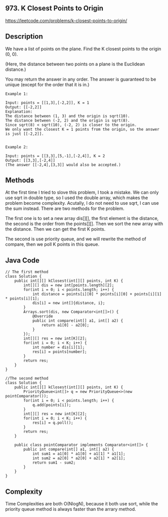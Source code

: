 ## 973. K Closest Points to Origin
https://leetcode.com/problems/k-closest-points-to-origin/

## Description
We have a list of points on the plane.  Find the K closest points to the origin (0, 0).

(Here, the distance between two points on a plane is the Euclidean distance.)

You may return the answer in any order.  The answer is guaranteed to be unique (except for the order that it is in.)
```
Example 1:

Input: points = [[1,3],[-2,2]], K = 1
Output: [[-2,2]]
Explanation: 
The distance between (1, 3) and the origin is sqrt(10).
The distance between (-2, 2) and the origin is sqrt(8).
Since sqrt(8) < sqrt(10), (-2, 2) is closer to the origin.
We only want the closest K = 1 points from the origin, so the answer is just [[-2,2]].


Example 2:

Input: points = [[3,3],[5,-1],[-2,4]], K = 2
Output: [[3,3],[-2,4]]
(The answer [[-2,4],[3,3]] would also be accepted.)
```

## Methods
At the first time I tried to slove this problem, I took a mistake. We can only use sqrt in double type, so I used the double array, which makes the problem become 
complexity. Acutally, I do not need to use sqrt, I can use the sum instead. There are two methods for the problem.

The first one is to set a new array dis[][], the first element is the distance, the second is the order from the points[][]. Then we sort the new array with the distance.
Then we can get the first K points.

The second is use priority queue, and we will rewrite the method of compare, then we poll K points in this queue.


## Java Code

```
// The first method
class Solution {
    public int[][] kClosest(int[][] points, int K) {
        int[][] dis = new int[points.length][2];
        for(int i = 0; i < points.length; i++) {
            int distance = points[i][0] * points[i][0] + points[i][1] * points[i][1];
            dis[i] = new int[]{distance, i};
        }
        Arrays.sort(dis, new Comparator<int[]>() {
            @Override
            public int compare(int[] a1, int[] a2) {
                return a1[0] - a2[0];
            }
        });
        int[][] res = new int[K][2];
        for(int i = 0; i < K; i++) {
            int number = dis[i][1];
            res[i] = points[number];
        }
        return res;
    }
}
```

```
//The second method
class Solution {
    public int[][] kClosest(int[][] points, int K) {
        PriorityQueue<int[]> q = new PriorityQueue<>(new pointComparator());
        for(int i = 0; i < points.length; i++) {
            q.add(points[i]);
        }
        int[][] res = new int[K][2];
        for(int i = 0; i < K; i++) {
            res[i] = q.poll();
        }
        return res;
    }
    
    public class pointComparator implements Comparator<int[]> {
        public int compare(int[] a1, int[] a2) {
            int sum1 = a1[0] * a1[0] + a1[1] * a1[1];
            int sum2 = a2[0] * a2[0] + a2[1] * a2[1];
            return sum1 - sum2;
        }
    }
}
```

## Complexity
Time Complexities are both O(NlogN), because it both use sort, while the priority queue method is always faster than the arrary method.
